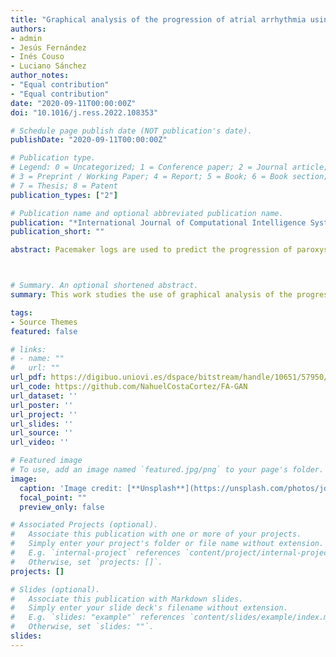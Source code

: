 ```yaml
---
title: "Graphical analysis of the progression of atrial arrhythmia using recurrent neural networks"
authors:
- admin
- Jesús Fernández
- Inés Couso
- Luciano Sánchez
author_notes:
- "Equal contribution"
- "Equal contribution"
date: "2020-09-11T00:00:00Z"
doi: "10.1016/j.ress.2022.108353"

# Schedule page publish date (NOT publication's date).
publishDate: "2020-09-11T00:00:00Z"

# Publication type.
# Legend: 0 = Uncategorized; 1 = Conference paper; 2 = Journal article;
# 3 = Preprint / Working Paper; 4 = Report; 5 = Book; 6 = Book section;
# 7 = Thesis; 8 = Patent
publication_types: ["2"]

# Publication name and optional abbreviated publication name.
publication: "*International Journal of Computational Intelligence Systems*"
publication_short: ""

abstract: Pacemaker logs are used to predict the progression of paroxysmal cardiac arrhythmia to permanent atrial fibrillation by means of different deep learning algorithms. Recurrent Neural Networks are trained on data produced by a generative model. The activations of the different nets are displayed in a graphical map that helps the specialist to gain insight into the cardiac condition. Particular attention was paid to Generative Adversarial Networks (GANs), whose discriminative elements are suited for detecting highly specific sets of arrhythmias. The performance of the map is validated with simulated data with known properties and tested with intracardiac electrograms obtained from pacemakers and defibrillator systems.



# Summary. An optional shortened abstract.
summary: This work studies the use of graphical analysis of the progression of atrial arrhythmia using recurrent neural networks.

tags:
- Source Themes
featured: false

# links:
# - name: ""
#   url: ""
url_pdf: https://digibuo.uniovi.es/dspace/bitstream/handle/10651/57950/125944871-1.pdf?sequence=1
url_code: https://github.com/NahuelCostaCortez/FA-GAN
url_dataset: ''
url_poster: ''
url_project: ''
url_slides: ''
url_source: ''
url_video: ''

# Featured image
# To use, add an image named `featured.jpg/png` to your page's folder. 
image:
  caption: 'Image credit: [**Unsplash**](https://unsplash.com/photos/jdD8gXaTZsc)'
  focal_point: ""
  preview_only: false

# Associated Projects (optional).
#   Associate this publication with one or more of your projects.
#   Simply enter your project's folder or file name without extension.
#   E.g. `internal-project` references `content/project/internal-project/index.md`.
#   Otherwise, set `projects: []`.
projects: []

# Slides (optional).
#   Associate this publication with Markdown slides.
#   Simply enter your slide deck's filename without extension.
#   E.g. `slides: "example"` references `content/slides/example/index.md`.
#   Otherwise, set `slides: ""`.
slides: 
---
```


